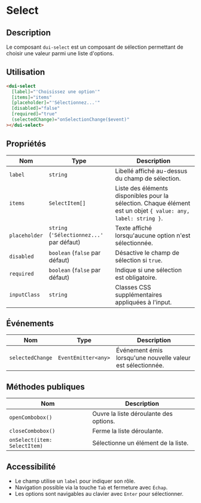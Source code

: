 # Select

## Description
Le composant `dui-select` est un composant de sélection permettant de choisir une valeur parmi une liste d'options.

## Utilisation

```html
<dui-select
  [label]="'Choisissez une option'"
  [items]="items"
  [placeholder]="'Sélectionnez...'"
  [disabled]="false"
  [required]="true"
  (selectedChange)="onSelectionChange($event)"
></dui-select>
```

## Propriétés

| Nom             | Type                  | Description |
|----------------|----------------------|-------------|
| `label`        | `string`              | Libellé affiché au-dessus du champ de sélection. |
| `items`        | `SelectItem[]`        | Liste des éléments disponibles pour la sélection. Chaque élément est un objet `{ value: any, label: string }`. |
| `placeholder`  | `string` (`'Sélectionnez...'` par défaut) | Texte affiché lorsqu'aucune option n'est sélectionnée. |
| `disabled`     | `boolean` (`false` par défaut) | Désactive le champ de sélection si `true`. |
| `required`     | `boolean` (`false` par défaut) | Indique si une sélection est obligatoire. |
| `inputClass`   | `string`              | Classes CSS supplémentaires appliquées à l'input. |

## Événements

| Nom            | Type                   | Description |
|---------------|------------------------|-------------|
| `selectedChange` | `EventEmitter<any>` | Événement émis lorsqu'une nouvelle valeur est sélectionnée. |

## Méthodes publiques

| Nom                | Description |
|-------------------|-------------|
| `openCombobox()`  | Ouvre la liste déroulante des options. |
| `closeCombobox()` | Ferme la liste déroulante. |
| `onSelect(item: SelectItem)` | Sélectionne un élément de la liste. |

## Accessibilité
- Le champ utilise un `label` pour indiquer son rôle.
- Navigation possible via la touche `Tab` et fermeture avec `Échap`.
- Les options sont navigables au clavier avec `Enter` pour sélectionner.
